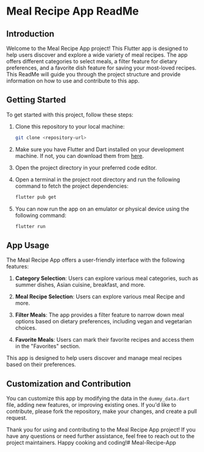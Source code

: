 # Meal Recipe App ReadMe

## Introduction

Welcome to the Meal Recipe App project! This Flutter app is designed to help users discover and explore a wide variety of meal recipes. The app offers different categories to select meals, a filter feature for dietary preferences, and a favorite dish feature for saving your most-loved recipes. This ReadMe will guide you through the project structure and provide information on how to use and contribute to this app.


## Getting Started

To get started with this project, follow these steps:

1. Clone this repository to your local machine:

   ```bash
   git clone <repository-url>
   ```

2. Make sure you have Flutter and Dart installed on your development machine. If not, you can download them from [here](https://flutter.dev/docs/get-started/install).

3. Open the project directory in your preferred code editor.

4. Open a terminal in the project root directory and run the following command to fetch the project dependencies:

   ```bash
   flutter pub get
   ```

5. You can now run the app on an emulator or physical device using the following command:

   ```bash
   flutter run
   ```

## App Usage

The Meal Recipe App offers a user-friendly interface with the following features:

1. **Category Selection**: Users can explore various meal categories, such as summer dishes, Asian cuisine, breakfast, and more.

2. **Meal Recipe Selection**: Users can explore various meal Recipe and more.

3. **Filter Meals**: The app provides a filter feature to narrow down meal options based on dietary preferences, including vegan and vegetarian choices.

4. **Favorite Meals**: Users can mark their favorite recipes and access them in the "Favorites" section.

This app is designed to help users discover and manage meal recipes based on their preferences.

## Customization and Contribution

You can customize this app by modifying the data in the `dummy_data.dart` file, adding new features, or improving existing ones. If you'd like to contribute, please fork the repository, make your changes, and create a pull request.

Thank you for using and contributing to the Meal Recipe App project! If you have any questions or need further assistance, feel free to reach out to the project maintainers. Happy cooking and coding!#   M e a l - R e c i p e - A p p  
 